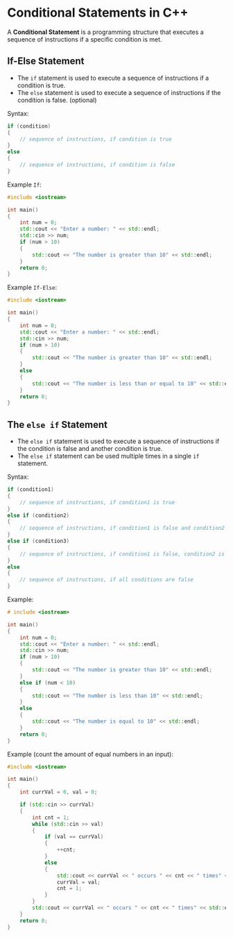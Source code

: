 # Conditional Statements in C++

A **Conditional Statement** is a programming structure that executes a sequence of instructions if a specific condition is met.


## If-Else Statement

- The `if` statement is used to execute a sequence of instructions if a condition is true.
- The `else` statement is used to execute a sequence of instructions if the condition is false. (optional)

Syntax:
```cpp
if (condition)
{
    // sequence of instructions, if condition is true
}
else
{
    // sequence of instructions, if condition is false
}
```

Example `If`:
```cpp
#include <iostream>

int main()
{
    int num = 0;
    std::cout << "Enter a number: " << std::endl;
    std::cin >> num;
    if (num > 10)
    {
        std::cout << "The number is greater than 10" << std::endl;
    }
    return 0;
}
```

Example `If-Else`:
```cpp
#include <iostream>

int main()
{
    int num = 0;
    std::cout << "Enter a number: " << std::endl;
    std::cin >> num;
    if (num > 10)
    {
        std::cout << "The number is greater than 10" << std::endl;
    }
    else
    {
        std::cout << "The number is less than or equal to 10" << std::endl;
    }
    return 0;
}
```

## The `else if` Statement

- The `else if` statement is used to execute a sequence of instructions if the condition is false and another condition is true.
- The `else if` statement can be used multiple times in a single `if` statement.

Syntax:
```cpp
if (condition1)
{
    // sequence of instructions, if condition1 is true
}
else if (condition2)
{
    // sequence of instructions, if condition1 is false and condition2 is true
}
else if (condition3)
{
    // sequence of instructions, if condition1 is false, condition2 is false and condition3 is true
}
else
{
    // sequence of instructions, if all conditions are false
}
```

Example:
```cpp
# include <iostream>

int main()
{
    int num = 0;
    std::cout << "Enter a number: " << std::endl;
    std::cin >> num;
    if (num > 10)
    {
        std::cout << "The number is greater than 10" << std::endl;
    }
    else if (num < 10)
    {
        std::cout << "The number is less than 10" << std::endl;
    }
    else
    {
        std::cout << "The number is equal to 10" << std::endl;
    }
    return 0;
}
```

Example (count the amount of equal numbers in an input):

```cpp
#include <iostream>

int main()
{
    int currVal = 0, val = 0;

    if (std::cin >> currVal)
    {
        int cnt = 1;
        while (std::cin >> val)
        {
            if (val == currVal)
            {
                ++cnt;
            }
            else
            {
                std::cout << currVal << " occurs " << cnt << " times" << std::endl;
                currVal = val;
                cnt = 1;
            }
        }
        std::cout << currVal << " occurs " << cnt << " times" << std::endl;
    }
    return 0;
}
```
